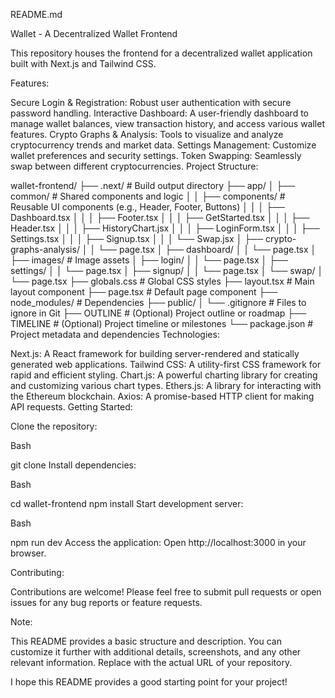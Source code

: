README.md

Wallet - A Decentralized Wallet Frontend

This repository houses the frontend for a decentralized wallet application built with Next.js and Tailwind CSS.

Features:

Secure Login & Registration: Robust user authentication with secure password handling.
Interactive Dashboard: A user-friendly dashboard to manage wallet balances, view transaction history, and access various wallet features.
Crypto Graphs & Analysis: Tools to visualize and analyze cryptocurrency trends and market data.
Settings Management: Customize wallet preferences and security settings.
Token Swapping: Seamlessly swap between different cryptocurrencies.
Project Structure:

wallet-frontend/
├── .next/                        # Build output directory
├── app/
│   ├── common/                   # Shared components and logic
│   │   ├── components/          # Reusable UI components (e.g., Header, Footer, Buttons)
│   │   │   ├── Dashboard.tsx
│   │   │   ├── Footer.tsx
│   │   │   ├── GetStarted.tsx
│   │   │   ├── Header.tsx
│   │   │   ├── HistoryChart.jsx
│   │   │   ├── LoginForm.tsx
│   │   │   ├── Settings.tsx
│   │   │   ├── Signup.tsx
│   │   │   └── Swap.jsx
│   ├── crypto-graphs-analysis/
│   │   └── page.tsx
│   ├── dashboard/
│   │   └── page.tsx
│   ├── images/                   # Image assets
│   ├── login/
│   │   └── page.tsx
│   ├── settings/
│   │   └── page.tsx
│   ├── signup/
│   │   └── page.tsx
│   └── swap/
│       └── page.tsx
├── globals.css                 # Global CSS styles
├── layout.tsx                  # Main layout component
├── page.tsx                    # Default page component
├── node_modules/               # Dependencies
├── public/
│   └── .gitignore              # Files to ignore in Git
├── OUTLINE                     # (Optional) Project outline or roadmap
├── TIMELINE                    # (Optional) Project timeline or milestones
└── package.json                # Project metadata and dependencies
Technologies:

Next.js: A React framework for building server-rendered and statically generated web applications.
Tailwind CSS: A utility-first CSS framework for rapid and efficient styling.
Chart.js: A powerful charting library for creating and customizing various chart types.
Ethers.js: A library for interacting with the Ethereum blockchain.
Axios: A promise-based HTTP client for making API requests.
Getting Started:

Clone the repository:

Bash

git clone <repository-url>
Install dependencies:

Bash

cd wallet-frontend
npm install
Start development server:

Bash

npm run dev
Access the application:
Open http://localhost:3000 in your browser.

Contributing:

Contributions are welcome! Please feel free to submit pull requests or open issues for any bug reports or feature requests.


Note:

This README provides a basic structure and description. You can customize it further with additional details, screenshots, and any other relevant information.
Replace <repository-url> with the actual URL of your repository.

I hope this README provides a good starting point for your project!
